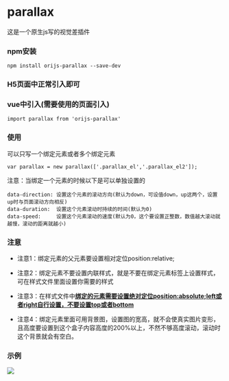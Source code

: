 # parallax
这是一个原生js写的视觉差插件

### npm安装

```
npm install orijs-parallax --save-dev
```

### H5页面中正常引入即可

### vue中引入(需要使用的页面引入)

```
import parallax from 'orijs-parallax'
```

### 使用

可以只写一个绑定元素或者多个绑定元素

```
var parallax = new parallax(['.parallax_el','.parallax_el2']);
```

注意：当绑定一个元素的时候以下是可以单独设置的

```
data-direction: 设置这个元素的滚动方向(默认为down，可设值down，up这两个，设置up时与页面滚动方向相反)
data-duration:  设置这个元素滚动时持续的时间(默认为0)
data-speed: 	设置这个元素滚动的速度(默认为0，这个要设置正整数，数值越大滚动就越慢，滚动的距离就越小)
```



### 注意

- 注意1：绑定元素的父元素要设置相对定位position:relative;

- 注意2：绑定元素不要设置内联样式，就是不要在绑定元素标签上设置样式，可在样式文件里面设置你需要的样式
- 注意3：在样式文件中<u>**绑定的元素需要设置绝对定位position:absolute;left或者right自行设置，不要设置top或者bottom**</u> 
- 注意4：绑定元素里面可用背景图，设置图的宽高，就不会使真实图片变形，且高度要设置到这个盒子内容高度的200%以上，不然不够高度滚动，滚动时这个背景就会有空白。



### 示例

![](https://Jping0.github.io/static/image/1566975239.jpg)